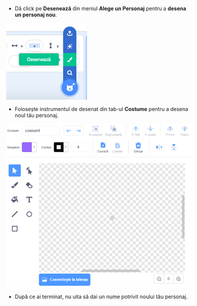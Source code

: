 - Dă click pe **Desenează** din meniul **Alege un Personaj** pentru a **desena un personaj nou**.

![personaj_nou](images/new_sprite.png)

- Folosește instrumentul de desenat din tab-ul **Costume** pentru a desena noul tău personaj.

![instrumente_de_desenat](images/paint_tools.png)

- După ce ai terminat, nu uita să dai un nume potrivit noului tău personaj.